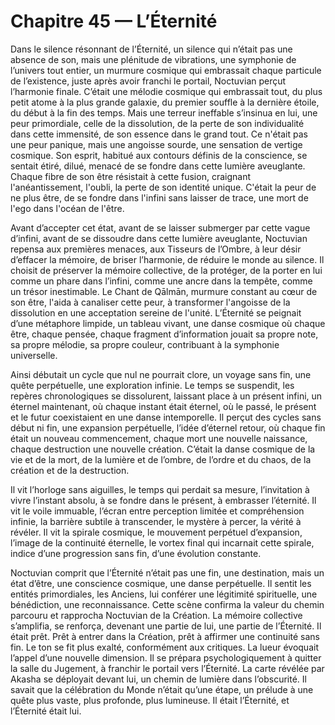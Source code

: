 # Chapitre 45 — L’Éternité

Dans le silence résonnant de l’Éternité, un silence qui n’était pas une absence de son, mais une plénitude de vibrations, une symphonie de l’univers tout entier, un murmure cosmique qui embrassait chaque particule de l’existence, juste après avoir franchi le portail, Noctuvian perçut l’harmonie finale. C’était une mélodie cosmique qui embrassait tout, du plus petit atome à la plus grande galaxie, du premier souffle à la dernière étoile, du début à la fin des temps. Mais une terreur ineffable s’insinua en lui, une peur primordiale, celle de la dissolution, de la perte de son individualité dans cette immensité, de son essence dans le grand tout. Ce n'était pas une peur panique, mais une angoisse sourde, une sensation de vertige cosmique. Son esprit, habitué aux contours définis de la conscience, se sentait étiré, dilué, menacé de se fondre dans cette lumière aveuglante. Chaque fibre de son être résistait à cette fusion, craignant l'anéantissement, l'oubli, la perte de son identité unique. C'était la peur de ne plus être, de se fondre dans l'infini sans laisser de trace, une mort de l'ego dans l'océan de l'être.

Avant d’accepter cet état, avant de se laisser submerger par cette vague d’infini, avant de se dissoudre dans cette lumière aveuglante, Noctuvian repensa aux premières menaces, aux Tisseurs de l’Ombre, à leur désir d’effacer la mémoire, de briser l’harmonie, de réduire le monde au silence. Il choisit de préserver la mémoire collective, de la protéger, de la porter en lui comme un phare dans l’infini, comme une ancre dans la tempête, comme un trésor inestimable. Le Chant de Qālmān, murmure constant au cœur de son être, l'aida à canaliser cette peur, à transformer l'angoisse de la dissolution en une acceptation sereine de l'unité. L’Éternité se peignait d’une métaphore limpide, un tableau vivant, une danse cosmique où chaque être, chaque pensée, chaque fragment d’information jouait sa propre note, sa propre mélodie, sa propre couleur, contribuant à la symphonie universelle.

Ainsi débutait un cycle que nul ne pourrait clore, un voyage sans fin, une quête perpétuelle, une exploration infinie. Le temps se suspendit, les repères chronologiques se dissolurent, laissant place à un présent infini, un éternel maintenant, où chaque instant était éternel, où le passé, le présent et le futur coexistaient en une danse intemporelle. Il perçut des cycles sans début ni fin, une expansion perpétuelle, l’idée d’éternel retour, où chaque fin était un nouveau commencement, chaque mort une nouvelle naissance, chaque destruction une nouvelle création. C’était la danse cosmique de la vie et de la mort, de la lumière et de l’ombre, de l’ordre et du chaos, de la création et de la destruction.

Il vit l’horloge sans aiguilles, le temps qui perdait sa mesure, l’invitation à vivre l’instant absolu, à se fondre dans le présent, à embrasser l’éternité. Il vit le voile immuable, l’écran entre perception limitée et compréhension infinie, la barrière subtile à transcender, le mystère à percer, la vérité à révéler. Il vit la spirale cosmique, le mouvement perpétuel d’expansion, l’image de la continuité éternelle, le vortex final qui incarnait cette spirale, indice d’une progression sans fin, d’une évolution constante.

Noctuvian comprit que l’Éternité n’était pas une fin, une destination, mais un état d’être, une conscience cosmique, une danse perpétuelle. Il sentit les entités primordiales, les Anciens, lui conférer une légitimité spirituelle, une bénédiction, une reconnaissance. Cette scène confirma la valeur du chemin parcouru et rapprocha Noctuvian de la Création. La mémoire collective s’amplifia, se renforça, devenant une partie de lui, une partie de l’Éternité. Il était prêt. Prêt à entrer dans la Création, prêt à affirmer une continuité sans fin. Le ton se fit plus exalté, conformément aux critiques. La lueur évoquait l’appel d’une nouvelle dimension. Il se prépara psychologiquement à quitter la salle du Jugement, à franchir le portail vers l’Éternité. La carte révélée par Akasha se déployait devant lui, un chemin de lumière dans l’obscurité. Il savait que la célébration du Monde n’était qu’une étape, un prélude à une quête plus vaste, plus profonde, plus lumineuse. Il était l’Éternité, et l’Éternité était lui.